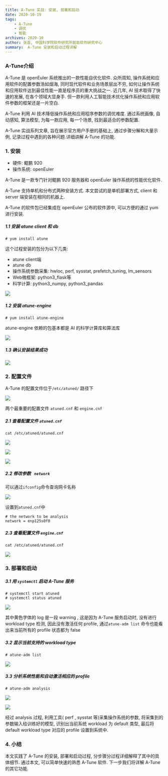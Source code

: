 ```yaml
---
title: A-Tune 实战: 安装, 部署和启动
date: 2020-10-19
tags: 
    - A-Tune
    - 调优
    - 智能
archives: 2020-10
author: 张苗, 中国科学院软件研究所智能软件研究中心
summary:  A-Tune 安装和启动过程详解
---
```



### A-Tune介绍

A-Tune 是 openEuler 系统推出的一款性能自优化软件. 众所周知, 操作系统和应用软件的配置参数浩如烟海, 同时现代软件和业务场景层出不穷, 如何让操作系统和应用软件达到最佳性能一直是程序员的重大挑战之一.  近几年, AI 技术取得了快速的发展, 在各个领域大显身手. 但一款利用人工智能技术优化操作系统和应用软件参数的框架还是一片空白.

A-Tune 利用 AI 技术降低操作系统和应用程序参数的调优难度. 通过系统画像, 自动感知, 算法模型, 为每一款应用, 每一个场景, 找到最适合的参数配置.

A-Tune 实战系列文章, 旨在展示官方用户手册的基础上, 通过步骤分解和大量示例,  记录过程中遇到的各种问题.详细讲解 A-Tune 的功能.



### 1. 安装

- 硬件:  鲲鹏 920
- 操作系统:  openEuler

A-Tune 是一款专门针对鲲鹏 920 服务器和 openEuler 操作系统的性能优化软件.

A-Tune 支持单机和分布式两种安装方式. 本文尝试的是单机部署方式, client 和 server 端安装在相同的机器上.

A-Tune 的软件包已经集成在 openEuler 公布的软件源中, 可以方便的通过 yum 进行安装.

##### 1.1 安装 atune client 和 db

```
# yum install atune
```

这个过程安装的包分为以下几类:

- atune client端
- atune db
- 操作系统参数采集: hwloc, perf, sysstat, prefetch_tuning, lm_sensors
- Web微框架:  python3_flask等
- 科学计算:  python3_numpy, python3_pandas

![](./atune-install.png)

##### 1.2 安装 atune-engine
```
# yum install atune-engine
```

atune-engine 依赖的包基本都是 AI 的科学计算库和算法库

![](./atune-engine-install.png)

##### 1.3 确认安装结果成功

![](./atune-install-check.png)



### 2. 配置文件

A-Tune 的配置文件位于```/etc/atuned/``` 路径下

![](./atuned-folder.png)

两个最重要的配置文件 ```atuned.cnf```  和 ```engine.cnf``` 

##### 2.1 查看配置文件 `atuned.cnf`

```
cat /etc/atuned/atuned.cnf
```

![](./atuned-cnf-1.png)

![](./atuned-cnf-2.png)

![](./atuned-cnf-3.png)

##### 2.2 修改参数 ` network`

可以通过```ifconfig```命令查询网卡名称

![](./ifconfig.png)

设置到`atuned.cnf`中

```
# the network to be analysis
network = enp125s0f0
```



##### 2.3 查看配置文件 `engine.cnf`

```
cat /etc/atuned/atuned.cnf
```

![](./engine-cnf.png)



### 3. 部署和启动

##### 3.1 用 `systemctl` 启动 A-Tune 服务

```
# systemctl start atuned
# systemctl status atuned
```

![](./systemctl-start.png)

其中黄色字体的 log 是一段 warning , 这是因为 A-Tune 服务启动时, 没有进行 workload type 检测, 因此没有激活任何 profile, 通过```atune-adm list``` 命令也能看出来当前所有的 profile 状态都为 false

##### 3.2 显示当前支持的 workload type

``` 
# atune-adm list
```

![](./atune-adm-list.png)

##### 3.3 分析系统性能和自动激活相应的 profile

```
# atune-adm analysis
```

![](./analysis-1.png)

![](./analysis-2.png)

经过 analysis 过程, 利用工具( perf , sysstat 等)采集操作系统的参数,  将采集到的参数输入给训练好的模型, 识别出当前系统 workload 为 default 类型, 最后将 default workload type 对应的 profile 设置到系统中.



### 4. 小结

本文实践了 A-Tune 的安装, 部署和启动过程, 分步骤分过程详细解释了其中的具体细节. 通过本文, 可以简单快速的熟悉 A-Tune 软件. 下一步我们将详解 A-Tune 的其它功能.
